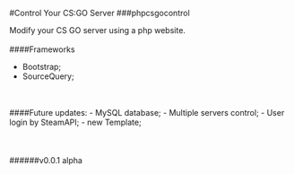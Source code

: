 #Control Your CS:GO Server
###phpcsgocontrol

Modify your CS GO server using a php website. 
<br />
<br />
####Frameworks
- Bootstrap;
- SourceQuery;
<br />
<br />
####Future updates:
- MySQL database;
- Multiple servers control;
- User login by SteamAPI;
- new Template;
<br />
<br />
<br />
<br />
######v0.0.1 alpha 
